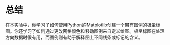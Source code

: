 # 总结

在本实验中，你学习了如何使用Python的Matplotlib创建一个带有图例的极坐标图。你还学习了如何通过更改网格颜色和移动图例来自定义绘图。极坐标图在处理方向数据时很有用，而图例则有助于解释图上不同线条或标记的含义。
